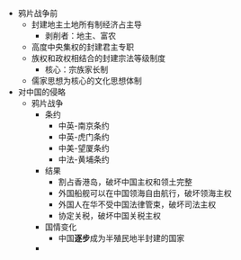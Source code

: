 - 鸦片战争前
	- 封建地主土地所有制经济占主导
		- 剥削者：地主、富农
	- 高度中央集权的封建君主专职
	- 族权和政权相结合的封建宗法等级制度
		- 核心：宗族家长制
	- 儒家思想为核心的文化思想体制
- 对中国的侵略
	- 鸦片战争
		- 条约
			- 中英-南京条约
			- 中英-虎门条约
			- 中美-望厦条约
			- 中法-黄埔条约
		- 结果
			- 割占香港岛，破坏中国主权和领土完整
			- 外国船舰可以在中国领海自由航行，破坏领海主权
			- 外国人在华不受中国法律管束，破坏司法主权
			- 协定关税，破坏中国关税主权
		- 国情变化
			- 中国**逐步**成为半殖民地半封建的国家
		-